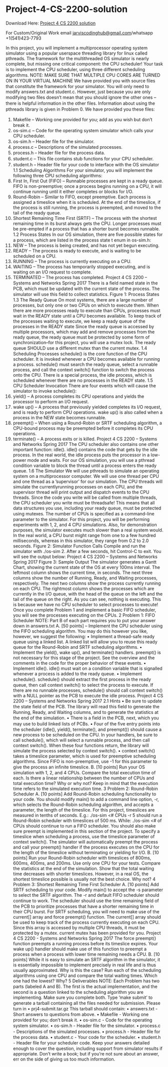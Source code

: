 # Project-4-CS-2200-solution

Download Here: [Project 4 CS 2200 solution](https://jarviscodinghub.com/assignment/project-4-cs-2200-solution/)

For Custom/Original Work email jarviscodinghub@gmail.com/whatsapp +1(541)423-7793

In this project, you will implement a multiprocessor operating system simulator using a popular userspace threading library for linux called pthreads. The framework for the multithreaded OS simulator is nearly complete, but missing one critical component: the CPU scheduler! Your task is to implement the CPU scheduler, using three diﬀerent scheduling algorithms.
NOTE: MAKE SURE THAT MULTIPLE CPU CORES ARE TURNED ON IN YOUR VIRTUAL MACHINE
We have provided you with source ﬁles that constitute the framework for your simulator. You will only need to modify answers.txt and student.c. However, just because you are only modifying two ﬁles doesn’t mean that you should ignore the other ones – there is helpful information in the other ﬁles. Information about using the pthreads library is given in Problem 0. We have provided you these ﬁles:
1. Makeﬁle – Working one provided for you; add as you wish but don’t break it.
2. os-sim.c – Code for the operating system simulator which calls your CPU scheduler.
3. os-sim.h – Header ﬁle for the simulator.
4. process.c – Descriptions of the simulated processes.
5. process.h – Header ﬁle for the process data.
6. student.c – This ﬁle contains stub functions for your CPU scheduler.
7. student.h – Header ﬁle for your code to interface with the OS simulator
1.1 Scheduling Algorithms
For your simulator, you will implement the following three CPU scheduling algorithms:
1. First In, First Out (FIFO) – Runnable processes are kept in a ready queue. FIFO is non-preemptive; once a process begins running on a CPU, it will continue running until it either completes or blocks for I/O.
2. Round-Robin – Similar to FIFO, except preemptive. Each process is assigned a timeslice when it is scheduled. At the end of the timeslice, if the process is still running, the process is preempted, and moved to the tail of the ready queue.
3. Shortest Remaining Time First (SRTF) – The process with the shortest remaining time in its burst always gets the CPU. Longer processes must be pre-empted if a process that has a shorter burst becomes runnable.
1.2 Process States
In our OS simulation, there are ﬁve possible states for a process, which are listed in the process state t enum in os-sim.h:
1. NEW – The process is being created, and has not yet begun executing.
2. READY – The process is ready to execute, and is waiting to be scheduled on a CPU.
3. RUNNING – The process is currently executing on a CPU.
4. WAITING – The process has temporarily stopped executing, and is waiting on an I/O request to complete.
5. TERMINATED – The process has completed.
Project 4 CS 2200 – Systems and Networks Spring 2017
There is a ﬁeld named state in the PCB, which must be updated with the current state of the process. The simulator will use this ﬁeld to collect statistics.
Figure 1: Process States
1.3 The Ready Queue
On most systems, there are a large number of processes, but only one or two CPUs on which to execute them. When there are more processes ready to execute than CPUs, processes must wait in the READY state until a CPU becomes available. To keep track of the processes waiting to execute, we keep a ready queue of the processes in the READY state
Since the ready queue is accessed by multiple processors, which may add and remove processes from the ready queue, the ready queue must be protected by some form of synchronization–for this project, you will use a mutex lock. The ready queue SHOULD use a diﬀerent mutex than the current mutex.
1.4 Scheduling Processes
schedule() is the core function of the CPU scheduler. It is invoked whenever a CPU becomes available for running a process. schedule() must search the ready queue, select a runnable process, and call the context switch() function to switch the process onto the CPU.
There is a special process, the idle process, which is scheduled whenever there are no processes in the READY state.
1.5 CPU Scheduler Invocation
There are four events which will cause the simulator to invoke schedule():
1. yield() – A process completes its CPU operations and yields the processor to perform an I/O request.
2. wake up() – A process that previously yielded completes its I/O request, and is ready to perform CPU operations. wake up() is also called when a process in the NEW state becomes runnable.
3. preempt() – When using a Round-Robin or SRTF scheduling algorithm, a CPU-bound process may be preempted before it completes its CPU operations.
4. terminate() – A process exits or is killed.
Project 4 CS 2200 – Systems and Networks Spring 2017
The CPU scheduler also contains one other important function: idle(). idle() contains the code that gets by the idle process. In the real world, the idle process puts the processor in a low-power mode and waits. For our OS simulation, you will use a pthread condition variable to block the thread until a process enters the ready queue.
1.6 The Simulator
We will use pthreads to simulate an operating system on a multiprocessor computer. We will use one thread per CPU and one thread as a ’supervisor’ for our simulation. The CPU threads will simulate the currentlyrunning processes on each CPU, and the supervisor thread will print output and dispatch events to the CPU threads.
Since the code you write will be called from multiple threads, the CPU scheduler you write must be threadsafe! This means that all data structures you use, including your ready queue, must be protected using mutexes.
The number of CPUs is speciﬁed as a command-line parameter to the simulator. For this project, you will be performing experiments with 1, 2, and 4 CPU simulations.
Also, for demonstration purposes, the simulator executes much slower than a real system would. In the real world, a CPU burst might range from one to a few hundred milliseconds, whereas in this simulator, they range from 0.2 to 2.0 seconds.
Figure 2: Simulator Function Calls
Compile and run the simulator with ./os-sim 2. After a few seconds, hit Control-C to exit. You will see the output below:
Project 4 CS 2200 – Systems and Networks Spring 2017
Figure 3: Sample Output
The simulator generates a Gantt Chart, showing the current state of the OS at every 100ms interval. The leftmost column shows the current time, in seconds. The next three columns show the number of Running, Ready, and Waiting processes, respectively. The next two columns show the process currently running on each CPU. The rightmost column shows the processes which are currently in the I/O queue, with the head of the queue on the left and the tail of the queue on the right.
As you can see, nothing is executing. This is because we have no CPU scheduler to select processes to execute! Once you complete Problem 1 and implement a basic FIFO scheduler, you will see the processes executing on the CPUs.
2 Problem 1: FIFO Scheduler
NOTE: Part B of each part requires you to put your answer down in answers.txt
A. [50 points] – Implement the CPU scheduler using the FIFO scheduling algorithm. You may do this however you like, however, we suggest the following: • Implement a thread-safe ready queue using a linked list. A linked list will allow you to reuse this ready queue for the Round-Robin and SRTF scheduling algorithms. • Implement the yield(), wake up(), and terminate() handlers. preempt() is not necessary for this stage of the project. See the overview and the comments in the code for the proper behavior of these events. • Implement idle(). idle() must wait on a condition variable that is signalled whenever a process is added to the ready queue. • Implement schedule(). schedule() should extract the ﬁrst process in the ready queue, then call context switch() to select the process to execute. If there are no runnable processes, schedule() should call context switch() with a NULL pointer as the PCB to execute the idle process.
Project 4 CS 2200 – Systems and Networks Spring 2017
2.1 Hints
• Be sure to update the state ﬁeld of the PCB. The library will read this ﬁeld to generate the Running, Ready, and Waiting columns, and to generate the statistics at the end of the simulation. • There is a ﬁeld in the PCB, next, which you may use to build linked lists of PCBs. • Four of the ﬁve entry points into the scheduler (idle(), yield(), terminate(), and preempt()) should cause a new process to be scheduled on the CPU. In your handlers, be sure to call schedule(), which will select a runnable process, and then call context switch(). When these four functions return, the library will simulate the process selected by context switch(). • context switch() takes a timeslice parameter, which is used for preemptive scheduling algorithms. Since FIFO is non-preemptive, use -1 for this parameter to give the process an inﬁnite timeslice.
B. [10 points] Run your OS simulation with 1, 2, and 4 CPUs. Compare the total execution time of each. Is there a linear relationship between the number of CPUs and total execution time? Why or why not? Keep in mind that the execution time refers to the simulated execution time.
3 Problem 2: Round-Robin Scheduler
A. [10 points] Add Round-Robin scheduling functionality to your code. You should modify main() to add a command line option, -r, which selects the Round-Robin scheduling algorithm, and accepts a parameter, the length of the timeslice. For this project, timeslices are measured in tenths of seconds. E.g.:
./os-sim <# CPUs -r 5 should run a Round-Robin scheduler with timeslices of 500 ms. While: ./os-sim <# of CPUs should continue to run a FIFO scheduler. You should also make sure preempt is implemented in this section of the project. To specify a timeslice when scheduling a process, use the timeslice parameter of context switch(). The simulator will automatically preempt the process and call your preempt() handler if the process executes on the CPU for the length of the timeslice without terminating or yielding for I/O. B. [10 points] Run your Round-Robin scheduler with timeslices of 800ms, 600ms, 400ms, and 200ms. Use only one CPU for your tests. Compare the statistics at the end of the simulation. Show that the total waiting time decreases with shorter timeslices. However, in a real OS, the shortest timeslice possible is usually not the best choice. Why not? 4 Problem 3: Shortest Remaining Time First Scheduler A. [10 points] Add SRTF scheduling to your code. Modify main() to accept the -s parameter to select the SRTF algorithm. The -r and default FIFO scheduler should continue to work. The scheduler should use the time remaining ﬁeld of the PCB to prioritize processes that have a shorter remaining time in their CPU burst. For SRTF scheduling, you will need to make use of the current[] array and force preempt() function. The current[] array should be used to keep track of the process currently executing on each CPU. Since this array is accessed by multiple CPU threads, it must be protected by a mutex. current mutex has been provided for you. Project 4 CS 2200 - Systems and Networks Spring 2017 The force preempt() function preempts a running process before its timeslice expires. Your wake up() handler should make use of this function to preempt a process when a process with lower time remaining needs a CPU. B. [10 points] While it is easy to simulate an SRTF algorithm in the simulator, it is essentially impossible to implement precisely in real life and is thus usually approximated. Why is this the case? Run each of the scheduling algorithms using one CPU and compare the total waiting times. Which one had the lowest? Why? 5 Deliverables NOTE: Each Problem has two parts (labeled A and B). The ﬁrst is the actual implementation, and the second is a question linked to the scheduling algorithm you are implementing. Make sure you complete both. Type ’make submit’ to generate a tarball containing all the ﬁles needed for submission. Please turn in • prj4-submit.tar.gz This tarball should contain: • answers.txt - Short answers to questions from above. • Makeﬁle - Working one provided for you; don’t break it. • os-sim.c - Code for the operating system simulator. • os-sim.h - Header ﬁle for the simulator. • process.c - Descriptions of the simulated processes. • process.h - Header ﬁle for the process data. • student.c - Your code for the scheduler. • student.h - Header ﬁle for your scheduler code. Keep your answers detailed enough to cover the question, including support from simulator results if appropriate. Don’t write a book; but if you’re not sure about an answer, err on the side of giving us too much information.

